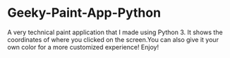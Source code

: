# Geeky-Paint-App-Python
A very technical paint application that I made using Python 3. It shows the coordinates of where you clicked on the screen.You can also give it your own color for a more customized experience! Enjoy!
